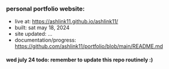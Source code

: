 ### personal portfolio website:

- live at: https://ashlink11.github.io/ashlink11/
- built: sat may 18, 2024
- site updated: ...
- documentation/progress: https://github.com/ashlink11/portfolio/blob/main/README.md

#### wed july 24 todo: remember to update this repo routinely :)
